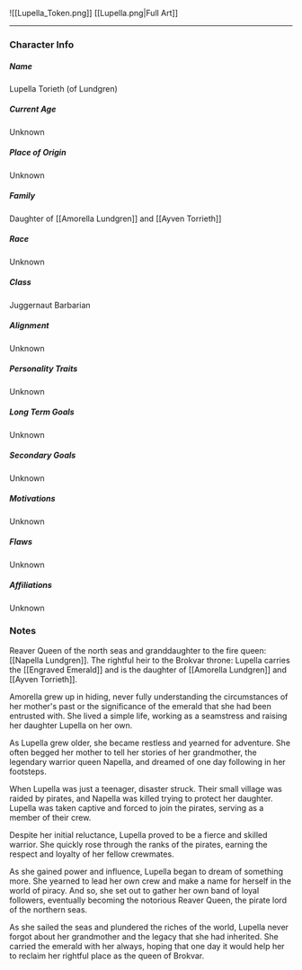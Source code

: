 ![[Lupella_Token.png]]
[[Lupella.png|Full Art]]

---
### Character Info

##### Name 
Lupella Torieth (of Lundgren)
##### Current Age
Unknown
##### Place of Origin
Unknown
##### Family
Daughter of [[Amorella Lundgren]] and [[Ayven Torrieth]]
##### Race
Unknown
##### Class
Juggernaut Barbarian
##### Alignment
Unknown
##### Personality Traits
Unknown
##### Long Term Goals
Unknown
##### Secondary Goals
Unknown
##### Motivations
Unknown
##### Flaws
Unknown

##### Affiliations
Unknown
### Notes
Reaver Queen of the north seas and granddaughter to the fire queen: [[Napella Lundgren]]. The rightful heir to the Brokvar throne: Lupella carries the [[Engraved Emerald]] and is the daughter of [[Amorella Lundgren]] and [[Ayven Torrieth]].

Amorella grew up in hiding, never fully understanding the circumstances of her mother's past or the significance of the emerald that she had been entrusted with. She lived a simple life, working as a seamstress and raising her daughter Lupella on her own.

As Lupella grew older, she became restless and yearned for adventure. She often begged her mother to tell her stories of her grandmother, the legendary warrior queen Napella, and dreamed of one day following in her footsteps.

When Lupella was just a teenager, disaster struck. Their small village was raided by pirates, and Napella was killed trying to protect her daughter. Lupella was taken captive and forced to join the pirates, serving as a member of their crew.

Despite her initial reluctance, Lupella proved to be a fierce and skilled warrior. She quickly rose through the ranks of the pirates, earning the respect and loyalty of her fellow crewmates.

As she gained power and influence, Lupella began to dream of something more. She yearned to lead her own crew and make a name for herself in the world of piracy. And so, she set out to gather her own band of loyal followers, eventually becoming the notorious Reaver Queen, the pirate lord of the northern seas.

As she sailed the seas and plundered the riches of the world, Lupella never forgot about her grandmother and the legacy that she had inherited. She carried the emerald with her always, hoping that one day it would help her to reclaim her rightful place as the queen of Brokvar.